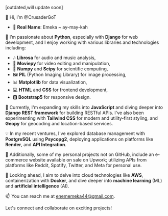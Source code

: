 [outdated,will update soon]

👋 Hi, I’m @CrusaderGoT

- 👤 **Real Name**: Emeka ~ ay-may-kah

👀 I’m passionate about **Python**, especially with **Django** for web development, and I enjoy working with various libraries and technologies including:
  - 🎶 **Librosa** for audio and music analysis,
  - 🎥 **Moviepy** for video editing and manipulation,
  - 🔢 **Numpy** and **Scipy** for scientific computing,
  - 🖼️ **PIL** (Python Imaging Library) for image processing,
  - 📊 **Matplotlib** for data visualization,
  - 💻 **HTML** and **CSS** for frontend development,
  - 🅱️ **Bootstrap5** for responsive design.

🌱 Currently, I'm expanding my skills into **JavaScript** and diving deeper into **Django REST framework** for building RESTful APIs. I've also been experimenting with **Tailwind CSS** for modern and utility-first styling, and **Geopy** for geocoding and location-based services.

💡 In my recent ventures, I've explored database management with **PostgreSQL** using **Psycopg2**, deploying applications on platforms like **Render**, and **API Integration**.

🔭 Additionally, some of my personal projects not on GitHub, include an e-commerce website available on sale on Upwork; utilizing APIs from platforms like Reddit, Spotify, Twitter, and Meta for personal use.

🚀 Looking ahead, I aim to delve into cloud technologies like **AWS**, containerization with **Docker**, and dive deeper into **machine learning** (ML) and **artificial intelligence** (AI).

📫 You can reach me at enememeka44@gmail.com.

Let's connect and collaborate on exciting projects!

<!---
CrusaderGoT/CrusaderGoT is a ✨ special ✨ repository because its `README.md` (this file) appears on your GitHub profile.
You can click the Preview link to take a look at your changes.
--->
